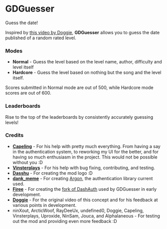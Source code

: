 # GDGuesser
Guess the date!

Inspired by [this video by Doggie](https://www.youtube.com/watch?v=cglfVPbajHk), **GDGuesser** allows you to guess the date published of a random rated level.

### Modes
- <cy>**Normal**</c> - Guess the level based on the <cg>level name, author, difficulty</c> and level itself
- <cr>**Hardcore**</c> - Guess the level based on <cr>nothing but the song and the level itself.</c>

Scores submitted in Normal mode are out of 500, while Hardcore mode scores are out of 600.

### Leaderboards
Rise to the top of the leaderboards by consistently accurately guessing levels!

### Credits
- [**Capeling**](user:18226543) - For his help with pretty much everything. From having a say in the authentication system, to reworking my UI for the better, and for having so much enthusiasm in the project. This would not be possible without you :D
- [**Vinsterplays**](user:14096115) - For his help with bug fixing, contributing, and testing.
- [**Dasshu**](user:1975253) - For creating the mod logo :D
- [**dank_meme**](user:9735891) - For creating [Argon](https://github.com/GlobedGD/Argon), the authentication library current used.
- [**Firee**](user:6253758) - For creating the [fork of DashAuth](https://github.com/FireMario211/dashauth) used by GDGuesser in early development.
- [**Doggie**](user:175605) - For the original video of this concept and for his feedback at various points in development.
- ninXout, ArcticWoof, RayDeeUx, undefined0, Doggie, Capeling, Vinsterplays, Uproxide, NinSam, Jouca, and Alphalaneous - For testing out the mod and providing even more feedback :D
